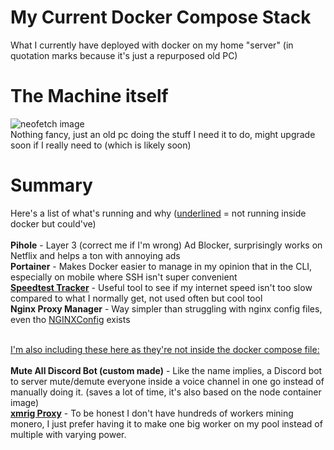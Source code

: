 # My Current Docker Compose Stack
What I currently have deployed with docker on my home "server" (in quotation marks because it's just a repurposed old PC)

# The Machine itself
![neofetch image](https://github.com/pingusurmars/my-docker-stack/blob/master/neofetch.png?raw=true)<br>
Nothing fancy, just an old pc doing the stuff I need it to do, might upgrade soon if I really need to (which is likely soon)

# Summary
Here's a list of what's running and why (<ins>underlined</ins> = not running inside docker but could've)
<br><br>
**Pihole** - Layer 3 (correct me if I'm wrong) Ad Blocker, surprisingly works on Netflix and helps a ton with annoying ads<br>
**Portainer** - Makes Docker easier to manage in my opinion that in the CLI, especially on mobile where SSH isn't super convenient<br>
**[Speedtest Tracker](https://docs.speedtest-tracker.dev/)** - Useful tool to see if my internet speed isn't too slow compared to what I normally get, not used often but cool tool<br>
**Nginx Proxy Manager** - Way simpler than struggling with nginx config files, even tho [NGINXConfig](https://www.digitalocean.com/community/tools/nginx?global.app.lang=en) exists<br><br>

<ins>I'm also including these here as they're not inside the docker compose file:<br><br></ins>
**Mute All Discord Bot (custom made)** - Like the name implies, a Discord bot to server mute/demute everyone inside a voice channel in one go instead of manually doing it. (saves a lot of time, it's also based on the node container image)<br>
**<ins>xmrig Proxy</ins>** - To be honest I don't have hundreds of workers mining monero, I just prefer having it to make one big worker on my pool instead of multiple with varying power.
